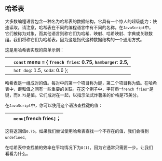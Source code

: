 ## 哈希表

大多数编程语言包含一种名为哈希表的数据结构，它具有一个惊人的超级能力：快速读取。请注意，哈希表在不同的编程语言中有不同的名称。在`JavaScript`中，它们被称为对象，而其他语言则称它们为哈希、映射、哈希映射、字典或关联数组。我们将称它们为哈希表，因为这是指代这种数据结构的一个通用方式。

这是用哈希表实现的菜单示例：

| ​  | `const` menu = { `french fries`: 0.75, `hamburger`: 2.5, |
| --- | --- |
| ​  | `hot dog`: 1.5, `soda`: 0.6 }; |

哈希表是一组成对的值。每对中的第一个项目称为键，第二个项目称为值。在哈希表中，键和值之间有一些重要的关联。在这个例子中，字符串`"french fries"`是键，而`0.75`是值。它们成对在一起，以指示法式炸薯条的价格是75美分。

在`JavaScript`中，你可以使用这个语法查找键的值：

| ​  | `menu[`french fries`]`； |
| --- | --- |

这将返回值`0.75`。如果我们尝试使用哈希表查找一个不存在的值，我们会得到`undefined`。

在哈希表中查找值的效率在平均情况下为`O(1)`，因为它通常只需要一步。让我们看看为什么。
